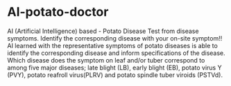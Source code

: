 # AI-potato-doctor
AI (Artificial Intelligence) based - Potato Disease Test from disease symptoms. 
Identify the corresponding disease with your on-site symptom!! 
AI learned with the representative symptoms of potato diseases is able to identify 
the corresponding disease and inform specifications of the disease. 
Which disease does the symptom on leaf and/or tuber correspond to among five major diseases; 
late blight (LB), early blight (EB), potato virus Y (PVY), potato reafroll virus(PLRV) 
and potato spindle tuber viroids (PSTVd). 
